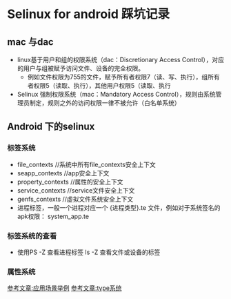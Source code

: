 #  Selinux for android 踩坑记录
## mac 与dac 
- linux基于用户和组的权限系统（dac：Discretionary Access Control），对应的用户与组被赋予访问文件、设备的完全权限。
  - 例如文件权限为755的文件，赋予所有者权限7（读、写、执行），组所有者权限5（读取、执行），其他用户权限5（读取、执行
- Selinux 强制权限系统（mac：Mandatory Access Control），规则由系统管理员制定，规则之外的访问权限一律不被允许（白名单系统）

## Android 下的selinux
### 标签系统
- file_contexts //系统中所有file_contexts安全上下文
- seapp_contexts //app安全上下文
- property_contexts //属性的安全上下文
- service_contexts    //service文件安全上下文
- genfs_contexts //虚拟文件系统安全上下文
- 进程标签，一般一个进程对应一个 {进程类型}.te 文件，例如对于系统签名的apk权限：  system_app.te
### 标签系统的查看
- 使用PS -Z 查看进程标签 ls -Z 查看文件或设备的标签
### 属性系统




[参考文章:应用场景举例](https://blog.csdn.net/shell812/article/details/58596377)
[参考文章:type系统](https://blog.csdn.net/fybon/article/details/42263813)
